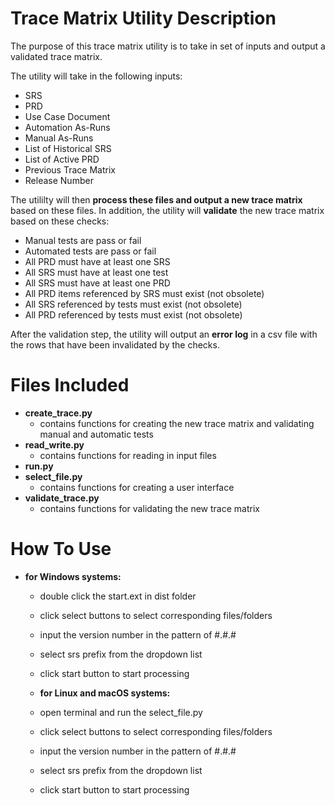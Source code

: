 # Trace Matrix Utility Description
The purpose of this trace matrix utility is to take in set of inputs and output a validated trace matrix.

The utility will take in the following inputs:
* SRS
* PRD
* Use Case Document
* Automation As-Runs
* Manual As-Runs
* List of Historical SRS
* List of Active PRD
* Previous Trace Matrix
* Release Number

The utililty will then **process these files and output a new trace matrix** based on these files. In addition, the utility will **validate** the new trace matrix based on these checks:
* Manual tests are pass or fail
* Automated tests are pass or fail
* All PRD must have at least one SRS
* All SRS must have at least one test
* All SRS must have at least one PRD
* All PRD items referenced by SRS must exist (not obsolete) 
* All SRS referenced by tests must exist (not obsolete)
* All PRD referenced by tests must exist (not obsolete)

After the validation step, the utility will output an **error log** in a csv file with the rows that have been invalidated by the checks.


# Files Included
* **create_trace.py**
  * contains functions for creating the new trace matrix and validating manual and automatic tests
* **read_write.py**
  * contains functions for reading in input files
* **run.py**
* **select_file.py**
  * contains functions for creating a user interface
* **validate_trace.py**
  * contains functions for validating the new trace matrix

# How To Use
* **for Windows systems:**
  * double click the start.ext in dist folder
  * click select buttons to select corresponding files/folders
  * input the version number in the pattern of #.#.#
  * select srs prefix from the dropdown list
  * click start button to start processing

  * **for Linux and macOS systems:**
  * open terminal and run the select_file.py
  * click select buttons to select corresponding files/folders
  * input the version number in the pattern of #.#.#
  * select srs prefix from the dropdown list
  * click start button to start processing
